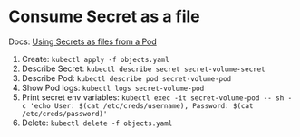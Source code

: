 # Consume Secret as a file

Docs: [Using Secrets as files from a Pod](https://kubernetes.io/docs/concepts/configuration/secret/#using-secrets-as-files-from-a-pod)

1. Create: `kubectl apply -f objects.yaml`
1. Describe Secret: `kubectl describe secret secret-volume-secret`
1. Describe Pod: `kubectl describe pod secret-volume-pod`
1. Show Pod logs: `kubectl logs secret-volume-pod`
1. Print secret env variables: `kubectl exec -it secret-volume-pod -- sh -c 'echo User: $(cat /etc/creds/username), Password: $(cat /etc/creds/password)'`
1. Delete: `kubectl delete -f objects.yaml`
